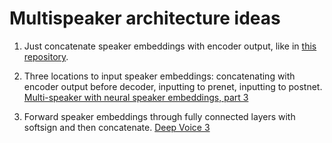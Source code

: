 # Multispeaker architecture ideas
1. Just concatenate speaker embeddings with encoder output, like in [this repository](https://github.com/ide8/tacotron2).

2. Three locations to input speaker embeddings: concatenating with encoder output before decoder, inputting to prenet, inputting to postnet. [Multi-speaker with neural speaker embeddings, part 3](https://arxiv.org/pdf/1910.10838.pdf)

3. Forward speaker embeddings through fully connected layers with softsign and then concatenate. [Deep Voice 3](https://arxiv.org/pdf/1710.07654.pdf)